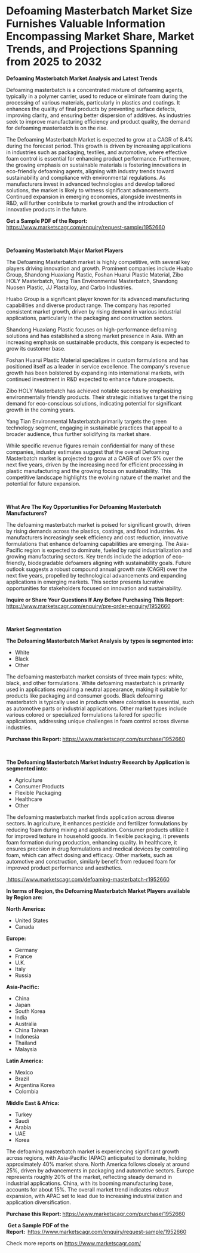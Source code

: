 <p><h1>Defoaming Masterbatch Market Size Furnishes Valuable Information Encompassing Market Share, Market Trends, and Projections Spanning from 2025 to 2032</h1></p><p><strong>Defoaming Masterbatch Market Analysis and Latest Trends</strong></p>
<p><p>Defoaming masterbatch is a concentrated mixture of defoaming agents, typically in a polymer carrier, used to reduce or eliminate foam during the processing of various materials, particularly in plastics and coatings. It enhances the quality of final products by preventing surface defects, improving clarity, and ensuring better dispersion of additives. As industries seek to improve manufacturing efficiency and product quality, the demand for defoaming masterbatch is on the rise.</p><p>The Defoaming Masterbatch Market is expected to grow at a CAGR of 8.4% during the forecast period. This growth is driven by increasing applications in industries such as packaging, textiles, and automotive, where effective foam control is essential for enhancing product performance. Furthermore, the growing emphasis on sustainable materials is fostering innovations in eco-friendly defoaming agents, aligning with industry trends toward sustainability and compliance with environmental regulations. As manufacturers invest in advanced technologies and develop tailored solutions, the market is likely to witness significant advancements. Continued expansion in emerging economies, alongside investments in R&D, will further contribute to market growth and the introduction of innovative products in the future.</p></p>
<p><strong>Get a Sample PDF of the Report:&nbsp;</strong> <a href="https://www.marketscagr.com/enquiry/request-sample/1952660?utm_campaign=1126&utm_medium=2&utm_source=Github&utm_content=ia&utm_term=31012025&utm_id=defoaming-masterbatch">https://www.marketscagr.com/enquiry/request-sample/1952660</a></p>
<p>&nbsp;</p>
<p><strong>Defoaming Masterbatch Major Market Players</strong></p>
<p><p>The Defoaming Masterbatch market is highly competitive, with several key players driving innovation and growth. Prominent companies include Huabo Group, Shandong Huaxiang Plastic, Foshan Huarui Plastic Material, Zibo HOLY Masterbatch, Yang Tian Environmental Masterbatch, Shandong Nuosen Plastic, JJ Plastalloy, and Carbo Industries.</p><p>Huabo Group is a significant player known for its advanced manufacturing capabilities and diverse product range. The company has reported consistent market growth, driven by rising demand in various industrial applications, particularly in the packaging and construction sectors.</p><p>Shandong Huaxiang Plastic focuses on high-performance defoaming solutions and has established a strong market presence in Asia. With an increasing emphasis on sustainable products, this company is expected to grow its customer base.</p><p>Foshan Huarui Plastic Material specializes in custom formulations and has positioned itself as a leader in service excellence. The company's revenue growth has been bolstered by expanding into international markets, with continued investment in R&D expected to enhance future prospects.</p><p>Zibo HOLY Masterbatch has achieved notable success by emphasizing environmentally friendly products. Their strategic initiatives target the rising demand for eco-conscious solutions, indicating potential for significant growth in the coming years.</p><p>Yang Tian Environmental Masterbatch primarily targets the green technology segment, engaging in sustainable practices that appeal to a broader audience, thus further solidifying its market share.</p><p>While specific revenue figures remain confidential for many of these companies, industry estimates suggest that the overall Defoaming Masterbatch market is projected to grow at a CAGR of over 5% over the next five years, driven by the increasing need for efficient processing in plastic manufacturing and the growing focus on sustainability. This competitive landscape highlights the evolving nature of the market and the potential for future expansion.</p></p>
<p>&nbsp;</p>
<p><strong>What Are The Key Opportunities For Defoaming Masterbatch Manufacturers?</strong></p>
<p><p>The defoaming masterbatch market is poised for significant growth, driven by rising demands across the plastics, coatings, and food industries. As manufacturers increasingly seek efficiency and cost reduction, innovative formulations that enhance defoaming capabilities are emerging. The Asia-Pacific region is expected to dominate, fueled by rapid industrialization and growing manufacturing sectors. Key trends include the adoption of eco-friendly, biodegradable defoamers aligning with sustainability goals. Future outlook suggests a robust compound annual growth rate (CAGR) over the next five years, propelled by technological advancements and expanding applications in emerging markets. This sector presents lucrative opportunities for stakeholders focused on innovation and sustainability.</p></p>
<p><strong>Inquire or Share Your Questions If Any Before Purchasing This Report:</strong> <a href="https://www.marketscagr.com/enquiry/pre-order-enquiry/1952660?utm_campaign=1126&utm_medium=2&utm_source=Github&utm_content=ia&utm_term=31012025&utm_id=defoaming-masterbatch">https://www.marketscagr.com/enquiry/pre-order-enquiry/1952660</a></p>
<p>&nbsp;</p>
<p><strong>Market Segmentation</strong></p>
<p><strong>The Defoaming Masterbatch Market Analysis by types is segmented into:</strong></p>
<p><ul><li>White</li><li>Black</li><li>Other</li></ul></p>
<p><p>The defoaming masterbatch market consists of three main types: white, black, and other formulations. White defoaming masterbatch is primarily used in applications requiring a neutral appearance, making it suitable for products like packaging and consumer goods. Black defoaming masterbatch is typically used in products where coloration is essential, such as automotive parts or industrial applications. Other market types include various colored or specialized formulations tailored for specific applications, addressing unique challenges in foam control across diverse industries.</p></p>
<p><strong>Purchase this Report:&nbsp;</strong><a href="https://www.marketscagr.com/purchase/1952660?utm_campaign=1126&utm_medium=2&utm_source=Github&utm_content=ia&utm_term=31012025&utm_id=defoaming-masterbatch">https://www.marketscagr.com/purchase/1952660</a></p>
<p>&nbsp;</p>
<p><strong>The Defoaming Masterbatch Market Industry Research by Application is segmented into:</strong></p>
<p><ul><li>Agriculture</li><li>Consumer Products</li><li>Flexible Packaging</li><li>Healthcare</li><li>Other</li></ul></p>
<p><p>The defoaming masterbatch market finds application across diverse sectors. In agriculture, it enhances pesticide and fertilizer formulations by reducing foam during mixing and application. Consumer products utilize it for improved texture in household goods. In flexible packaging, it prevents foam formation during production, enhancing quality. In healthcare, it ensures precision in drug formulations and medical devices by controlling foam, which can affect dosing and efficacy. Other markets, such as automotive and construction, similarly benefit from reduced foam for improved product performance and aesthetics.</p></p>
<p><a href="https://www.marketscagr.com/defoaming-masterbatch-r1952660?utm_campaign=1126&utm_medium=2&utm_source=Github&utm_content=ia&utm_term=31012025&utm_id=defoaming-masterbatch">&nbsp;https://www.marketscagr.com/defoaming-masterbatch-r1952660</a></p>
<p><strong>In terms of Region, the Defoaming Masterbatch Market Players available by Region are:</strong></p>
<p>
    <p> <strong> North America: </strong>
        <ul>
            <li>United States</li>
            <li>Canada</li>
        </ul>
        </p> 
    <p> <strong> Europe: </strong>
        <ul>
            <li>Germany</li>
            <li>France</li>
            <li>U.K.</li>
            <li>Italy</li>
            <li>Russia</li>
        </ul>
        </p> 
    <p> <strong> Asia-Pacific: </strong>
        <ul>
            <li>China</li>
            <li>Japan</li>
            <li>South Korea</li>
            <li>India</li>
            <li>Australia</li>
            <li>China Taiwan</li>
            <li>Indonesia</li>
            <li>Thailand</li>
            <li>Malaysia</li>
        </ul>
        </p> 
    <p> <strong> Latin America: </strong>
        <ul>
            <li>Mexico</li>
            <li>Brazil</li>
            <li>Argentina Korea</li>
            <li>Colombia</li>
        </ul>
        </p> 
    <p> <strong> Middle East & Africa: </strong>
        <ul>
            <li>Turkey</li>
            <li>Saudi</li>
            <li>Arabia</li>
            <li>UAE</li>
            <li>Korea</li>
        </ul>
    </p>
    </p>
<p><p>The defoaming masterbatch market is experiencing significant growth across regions, with Asia-Pacific (APAC) anticipated to dominate, holding approximately 40% market share. North America follows closely at around 25%, driven by advancements in packaging and automotive sectors. Europe represents roughly 20% of the market, reflecting steady demand in industrial applications. China, with its booming manufacturing base, accounts for about 15%. The overall market trend indicates robust expansion, with APAC set to lead due to increasing industrialization and application diversification.</p></p>
<p><strong>Purchase this Report: </strong><a href="https://www.marketscagr.com/purchase/1952660?utm_campaign=1126&utm_medium=2&utm_source=Github&utm_content=ia&utm_term=31012025&utm_id=defoaming-masterbatch">https://www.marketscagr.com/purchase/1952660</a></p>
<p>&nbsp;<strong>Get a Sample PDF of the Report:&nbsp;&nbsp;</strong><a href="https://www.marketscagr.com/enquiry/request-sample/1952660?utm_campaign=1126&utm_medium=2&utm_source=Github&utm_content=ia&utm_term=31012025&utm_id=defoaming-masterbatch">https://www.marketscagr.com/enquiry/request-sample/1952660</a></p>
<p><strong></strong></p>
<p>Check more reports on <a href="https://www.marketscagr.com/?utm_campaign=1126&utm_medium=2&utm_source=Github&utm_content=ia&utm_term=31012025&utm_id=defoaming-masterbatch">https://www.marketscagr.com/</a></p>